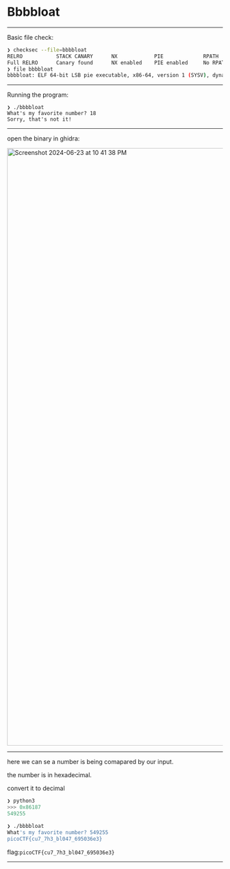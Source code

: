 # Bbbbloat


---


Basic file check:

```bash
❯ checksec --file=bbbbloat
RELRO           STACK CANARY      NX            PIE             RPATH      RUNPATH	Symbols		FORTIFY	Fortified	Fortifiable	FILE
Full RELRO      Canary found      NX enabled    PIE enabled     No RPATH   No RUNPATH   No Symbols	 No	0		bbbbloat
❯ file bbbbloat
bbbbloat: ELF 64-bit LSB pie executable, x86-64, version 1 (SYSV), dynamically linked, interpreter /lib64/ld-linux-x86-64.so.2, BuildID[sha1]=db1dc86836c3e0e4140eb30914db4af5bce7cb18, for GNU/Linux 3.2.0, stripped
```

---

Running the program:
```
❯ ./bbbbloat
What's my favorite number? 18
Sorry, that's not it!
```
---
open the binary in ghidra:

<img width="1395" alt="Screenshot 2024-06-23 at 10 41 38 PM" src="https://github.com/Lynk4/PicoCTF/assets/44930131/1de6a6e1-bc6d-43ff-8c61-7d0394cdca75">

---

here we can se a number is being comapared by our input.

the number is in hexadecimal.

convert it to decimal

```python
❯ python3
>>> 0x86187
549255
```

```bash
❯ ./bbbbloat
What's my favorite number? 549255
picoCTF{cu7_7h3_bl047_695036e3}
```

flag:```picoCTF{cu7_7h3_bl047_695036e3}```


---

